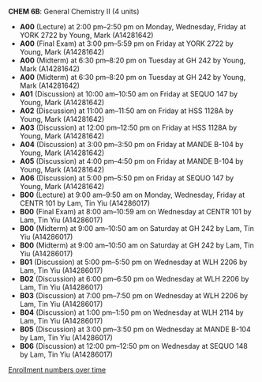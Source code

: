 **CHEM 6B**: General Chemistry II (4 units)

- **A00** (Lecture) at 2:00 pm–2:50 pm on Monday, Wednesday, Friday at YORK 2722 by Young, Mark (A14281642)
- **A00** (Final Exam) at 3:00 pm–5:59 pm on Friday at YORK 2722 by Young, Mark (A14281642)
- **A00** (Midterm) at 6:30 pm–8:20 pm on Tuesday at GH 242 by Young, Mark (A14281642)
- **A00** (Midterm) at 6:30 pm–8:20 pm on Tuesday at GH 242 by Young, Mark (A14281642)
- **A01** (Discussion) at 10:00 am–10:50 am on Friday at SEQUO 147 by Young, Mark (A14281642)
- **A02** (Discussion) at 11:00 am–11:50 am on Friday at HSS 1128A by Young, Mark (A14281642)
- **A03** (Discussion) at 12:00 pm–12:50 pm on Friday at HSS 1128A by Young, Mark (A14281642)
- **A04** (Discussion) at 3:00 pm–3:50 pm on Friday at MANDE B-104 by Young, Mark (A14281642)
- **A05** (Discussion) at 4:00 pm–4:50 pm on Friday at MANDE B-104 by Young, Mark (A14281642)
- **A06** (Discussion) at 5:00 pm–5:50 pm on Friday at SEQUO 147 by Young, Mark (A14281642)
- **B00** (Lecture) at 9:00 am–9:50 am on Monday, Wednesday, Friday at CENTR 101 by Lam, Tin Yiu (A14286017)
- **B00** (Final Exam) at 8:00 am–10:59 am on Wednesday at CENTR 101 by Lam, Tin Yiu (A14286017)
- **B00** (Midterm) at 9:00 am–10:50 am on Saturday at GH 242 by Lam, Tin Yiu (A14286017)
- **B00** (Midterm) at 9:00 am–10:50 am on Saturday at GH 242 by Lam, Tin Yiu (A14286017)
- **B01** (Discussion) at 5:00 pm–5:50 pm on Wednesday at WLH 2206 by Lam, Tin Yiu (A14286017)
- **B02** (Discussion) at 6:00 pm–6:50 pm on Wednesday at WLH 2206 by Lam, Tin Yiu (A14286017)
- **B03** (Discussion) at 7:00 pm–7:50 pm on Wednesday at WLH 2206 by Lam, Tin Yiu (A14286017)
- **B04** (Discussion) at 1:00 pm–1:50 pm on Wednesday at WLH 2114 by Lam, Tin Yiu (A14286017)
- **B05** (Discussion) at 3:00 pm–3:50 pm on Wednesday at MANDE B-104 by Lam, Tin Yiu (A14286017)
- **B06** (Discussion) at 12:00 pm–12:50 pm on Wednesday at SEQUO 148 by Lam, Tin Yiu (A14286017)

[Enrollment numbers over time](./CHEM6B.tsv)
